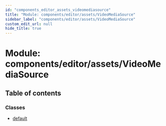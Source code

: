 ```yaml
---
id: "components_editor_assets_videomediasource"
title: "Module: components/editor/assets/VideoMediaSource"
sidebar_label: "components/editor/assets/VideoMediaSource"
custom_edit_url: null
hide_title: true
---
```


# Module: components/editor/assets/VideoMediaSource

## Table of contents

### Classes

- [default](../classes/components_editor_assets_videomediasource.default.md)
